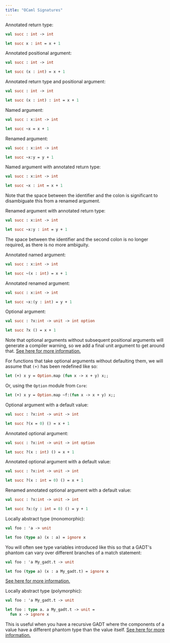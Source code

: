 ```yaml
---
title: "OCaml Signatures"
---
```


Annotated return type:

```ocaml
val succ : int -> int

let succ x : int = x + 1
```

Annotated positional argument:

```ocaml
val succ : int -> int

let succ (x : int) = x + 1
```

Annotated return type and positional argument:

```ocaml
val succ : int -> int

let succ (x : int) : int = x + 1
```

Named argument:

```ocaml
val succ : x:int -> int

let succ ~x = x + 1
```

Renamed argument:

```ocaml
val succ : x:int -> int

let succ ~x:y = y + 1
```

Named argument with annotated return type:

```ocaml
val succ : x:int -> int

let succ ~x : int = x + 1
```

Note that the space between the identifier and the colon is significant to
disambiguate this from a renamed argument.

Renamed argument with annotated return type:

```ocaml
val succ : x:int -> int

let succ ~x:y : int = y + 1
```

The space between the identifier and the second colon is no longer required, as
there is no more ambiguity.

Annotated named argument:

```ocaml
val succ : x:int -> int

let succ ~(x : int) = x + 1
```

Annotated renamed argument:

```ocaml
val succ : x:int -> int

let succ ~x:(y : int) = y + 1
```

Optional argument:

```ocaml
val succ : ?x:int -> unit -> int option

let succ ?x () = x + 1
```

Note that optional arguments without subsequent positional arguments will generate a compiler warning, so we add a final unit argument to get around that. [See here for more information.][warning-16]

<aside>

For functions that take optional arguments without defaulting them, we will assume that `(+)` has been redefined like so:

```ocaml
let (+) x y = Option.map (fun x -> x + y) x;;
```

Or, using the `Option` module from `Core`:

```ocaml
let (+) x y = Option.map ~f:(fun x -> x + y) x;;
```

</aside>

Optional argument with a default value:

```ocaml
val succ : ?x:int -> unit -> int

let succ ?(x = 0) () = x + 1
```

Annotated optional argument:

```ocaml
val succ : ?x:int -> unit -> int option

let succ ?(x : int) () = x + 1
```

Annotated optional argument with a default value:

```ocaml
val succ : ?x:int -> unit -> int

let succ ?(x : int = 0) () = x + 1
```

Renamed annotated optional argument with a default value:

```ocaml
val succ : ?x:int -> unit -> int

let succ ?x:(y : int = 0) () = y + 1
```

Locally abstract type (monomorphic):

```ocaml
val foo : 'a -> unit

let foo (type a) (x : a) = ignore x
```

You will often see type variables introduced like this so that a GADT's phantom
can vary over different branches of a match statement:

```ocaml
val foo : 'a My_gadt.t -> unit

let foo (type a) (x : a My_gadt.t) = ignore x
```

[See here for more information.][monomorphic]

Locally abstract type (polymorphic):

```ocaml
val foo : 'a My_gadt.t -> unit

let foo : type a. a My_gadt.t -> unit =
  fun x -> ignore x
```

This is useful when you have a recursive GADT where the components of a value
have a different phantom type than the value
itself. [See here for more information.][polymorphic]

[warning-16]: https://ocaml.org/learn/tutorials/labels.html#quot-Warning-This-optional-argument-cannot-be-erased-quot
[monomorphic]: https://ocaml.org/manual/locallyabstract.html
[polymorphic]: https://ocaml.org/manual/gadts.html
